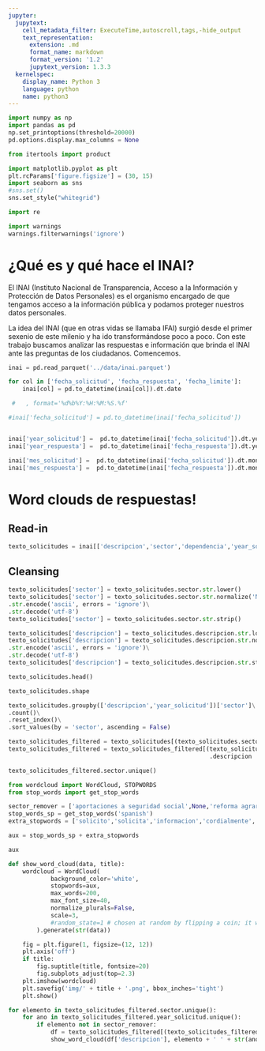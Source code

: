 ```yaml
---
jupyter:
  jupytext:
    cell_metadata_filter: ExecuteTime,autoscroll,tags,-hide_output
    text_representation:
      extension: .md
      format_name: markdown
      format_version: '1.2'
      jupytext_version: 1.3.3
  kernelspec:
    display_name: Python 3
    language: python
    name: python3
---
```


```python ExecuteTime={"end_time": "2019-08-25T17:52:59.317731Z", "start_time": "2019-08-25T17:52:59.311201Z"} tags=["to_remove"]
import numpy as np
import pandas as pd
np.set_printoptions(threshold=20000)
pd.options.display.max_columns = None

from itertools import product

import matplotlib.pyplot as plt
plt.rcParams['figure.figsize'] = (30, 15)
import seaborn as sns
#sns.set()
sns.set_style("whitegrid")

import re

import warnings
warnings.filterwarnings('ignore')
```


<!-- #region -->
# ¿Qué es y qué hace el INAI?

El INAI (Instituto Nacional de Transparencia, Acceso a la Información y Protección de Datos Personales) es el organismo encargado de que tengamos acceso a la información pública y podamos proteger nuestros datos personales.


La idea del INAI (que en otras vidas se llamaba IFAI) surgió desde el primer sexenio de este milenio y ha ido transformándose poco a poco. Con este trabajo buscamos analizar las respuestas e información que brinda el INAI ante las preguntas de los ciudadanos. Comencemos.

<!-- #endregion -->

```python ExecuteTime={"end_time": "2019-08-25T17:51:48.613442Z", "start_time": "2019-08-25T17:51:32.621055Z"} tags=["to_remove"]
inai = pd.read_parquet('../data/inai.parquet')
```

```python ExecuteTime={"end_time": "2019-08-25T17:51:50.311131Z", "start_time": "2019-08-25T17:51:48.740118Z"} tags=["to_remove"]
for col in ['fecha_solicitud', 'fecha_respuesta', 'fecha_limite']:
    inai[col] = pd.to_datetime(inai[col]).dt.date

 #   , format='%d%b%Y:%H:%M:%S.%f'
```

```python tags=["to_remove"]
#inai['fecha_solicitud'] = pd.to_datetime(inai['fecha_solicitud'])


inai['year_solicitud'] =  pd.to_datetime(inai['fecha_solicitud']).dt.year
inai['year_respuesta'] =  pd.to_datetime(inai['fecha_respuesta']).dt.year

inai['mes_solicitud'] =  pd.to_datetime(inai['fecha_solicitud']).dt.month
inai['mes_respuesta'] =  pd.to_datetime(inai['fecha_respuesta']).dt.month
```

# Word clouds de respuestas!


## Read-in

```python
texto_solicitudes = inai[['descripcion','sector','dependencia','year_solicitud']]
```

## Cleansing

```python
texto_solicitudes['sector'] = texto_solicitudes.sector.str.lower()
texto_solicitudes['sector'] = texto_solicitudes.sector.str.normalize('NFKD')\
.str.encode('ascii', errors = 'ignore')\
.str.decode('utf-8')
texto_solicitudes['sector'] = texto_solicitudes.sector.str.strip()
```

```python
texto_solicitudes['descripcion'] = texto_solicitudes.descripcion.str.lower()
texto_solicitudes['descripcion'] = texto_solicitudes.descripcion.str.normalize('NFKD')\
.str.encode('ascii', errors = 'ignore')\
.str.decode('utf-8')
texto_solicitudes['descripcion'] = texto_solicitudes.descripcion.str.strip()
```

```python
texto_solicitudes.head()
```

```python
texto_solicitudes.shape
```

```python
texto_solicitudes.groupby(['descripcion','year_solicitud'])['sector']\
.count()\
.reset_index()\
.sort_values(by = 'sector', ascending = False)
```

```python
texto_solicitudes_filtered = texto_solicitudes[(texto_solicitudes.sector != 'ninguno')]
texto_solicitudes_filtered = texto_solicitudes_filtered[(texto_solicitudes_filtered\
                                                         .descripcion != 'descripcion solicitud')]
```

```python
texto_solicitudes_filtered.sector.unique()
```

```python
from wordcloud import WordCloud, STOPWORDS
from stop_words import get_stop_words
```

```python
sector_remover = ['aportaciones a seguridad social',None,'reforma agraria','trabajo y prevision social','relaciones exteriores','previsiones y aportaciones para los sistemas de educacion basica, normal, tecnologica y de adultos','consejeria juridica del ejecutivo federal']
stop_words_sp = get_stop_words('spanish')
extra_stopwords = ['solicito','solicita','informacion','cordialmente','apego','constitucion','federal','mensual','anual','amable','relacion','encuentra','ley','copia','materia','acta','adjudicacion','quisiera', 'directa','escalafon','especifica','listado','obtener','adjunto','respe','conjunto','acceso','quiero','requiero','actualmente','conocer','siguiente','siguient','articulos','fundamento','solicitamos','entregar','referente','existente','toda','formato','presente','medio','nacional','respuesta','Length','dtype','saber','informen','documento','periodo','si','Name','object','documentacion','celebrados','siguie','format','buenas','gracias','quier','tardes','dias','noches','buenos','articulo','elabora','solic','solicitudes','favor','entr','base','Name','publicos','solicitud','frac','dia','atenta','manera']
```

```python
aux = stop_words_sp + extra_stopwords
```

```python
aux
```

```python
def show_word_cloud(data, title):
    wordcloud = WordCloud(
            background_color='white',
            stopwords=aux,
            max_words=200,
            max_font_size=40, 
            normalize_plurals=False,
            scale=3,
            #random_state=1 # chosen at random by flipping a coin; it was heads
        ).generate(str(data))

    fig = plt.figure(1, figsize=(12, 12))
    plt.axis('off')
    if title: 
        fig.suptitle(title, fontsize=20)
        fig.subplots_adjust(top=2.3)
    plt.imshow(wordcloud)
    plt.savefig('img/' + title + '.png', bbox_inches='tight')
    plt.show()
```

```python
for elemento in texto_solicitudes_filtered.sector.unique():
    for ano in texto_solicitudes_filtered.year_solicitud.unique():
        if elemento not in sector_remover:
            df = texto_solicitudes_filtered[(texto_solicitudes_filtered.sector == elemento) & (texto_solicitudes_filtered.year_solicitud == ano)]
            show_word_cloud(df['descripcion'], elemento + ' ' + str(ano))
```

```python

```

